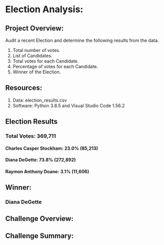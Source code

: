 # Election Analysis:

## Project Overview:
Audit a recent Election and determine the following results from the data.

1. Total number of votes.
2. List of Candidates.
3. Total votes for each Candidate.
4. Percentage of votes for each Candidate.
5. Winner of the Election.

## Resources:
1. Data:
   election_results.csv
2. Software: 
   Python 3.8.5 and Visual Studio Code 1.56.2

## Election Results

### Total Votes: 369,711

#### Charles Casper Stockham: 23.0% (85,213)
#### Diana DeGette: 73.8% (272,892)
#### Raymon Anthony Doane: 3.1% (11,606)

## Winner:
### Diana DeGette

## Challenge Overview:

## Challenge Summary:

